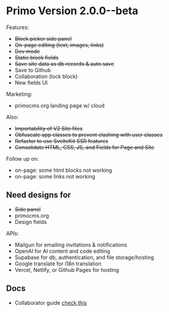 # Primo Version 2.0.0--beta

Features: 
- ~~Block picker side panel~~
- ~~On-page editing (text, images, links)~~
- ~~Dev mode~~
- ~~Static block fields~~
- ~~Save site data as db records & auto save~~
- Save to Github
- Collaboration (lock block)
- New fields UI

Marketing: 
- primocms.org landing page w/ cloud 

Also: 
- ~~Importability of V2 Site files~~
- ~~Obfuscate app classes to prevent clashing with user classes~~
- ~~Refactor to use SvelteKit SSR features~~
- ~~Consolidate HTML, CSS, JS, and Fields for Page and Site~~

Follow up on:
- on-page: some html blocks not working
- on-page: some links not working

## Need designs for
- ~~Side panel~~
- primocms.org
- Design fields

APIs: 
- Mailgun for emailing invitations & notifications
- OpenAI for AI content and code editing
- Supabase for db, authentication, and file storage/hosting
- Google translate for i18n translation
- Vercel, Netlify, or Github Pages for hosting

## Docs
- Collaborator guide [check this](https://www.tomasbeuzen.com/post/git-fork-branch-pull/)
